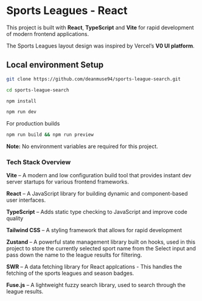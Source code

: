 # Sports Leagues - React

This project is built with **React**, **TypeScript** and **Vite** for rapid development of modern frontend applications.

The Sports Leagues layout design was inspired by Vercel’s **V0 UI platform**.

## Local environment Setup

```bash
git clone https://github.com/deanmuse94/sports-league-search.git
```

```bash
cd sports-league-search
```

```bash
npm install
```

```bash
npm run dev
```

For production builds

```bash
npm run build && npm run preview
```

**Note:** No environment variables are required for this project.

### Tech Stack Overview

**Vite** – A modern and low configuration build tool that provides instant dev server startups for various frontend frameworks.

**React** – A JavaScript library for building dynamic and component-based user interfaces.

**TypeScript** – Adds static type checking to JavaScript and improve code quality

**Tailwind CSS** – A styling framework that allows for rapid development

**Zustand** – A powerful state management library built on hooks, used in this project to store the currently selected sport name from the Select input and pass down the name to the league results for filtering.

**SWR** – A data fetching library for React applcations - This handles the fetching of the sports leagues and season badges.

**Fuse.js** – A lightweight fuzzy search library, used to search through the league results.
